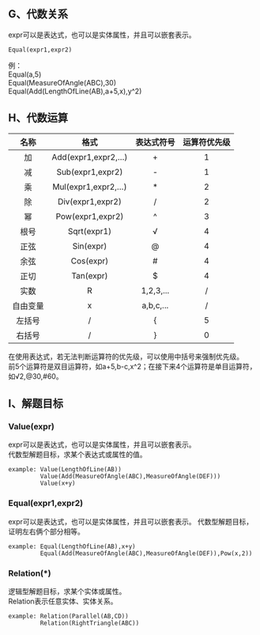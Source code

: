 ## G、代数关系
expr可以是表达式，也可以是实体属性，并且可以嵌套表示。  

    Equal(expr1,expr2)

例：  
Equal(a,5)  
Equal(MeasureOfAngle(ABC),30)  
Equal(Add(LengthOfLine(AB),a+5,x),y^2)  

## H、代数运算
|名称|格式|表达式符号|运算符优先级|
|:--:|:--:|:--:|:--:|
|加|Add(expr1,expr2,…)|+| 1 |
|减|Sub(expr1,expr2)|-| 1 |
|乘|Mul(expr1,expr2,…)|*| 2 |
|除|Div(expr1,expr2)|/| 2 |
|幂|Pow(expr1,expr2)|^| 3 |
|根号|Sqrt(expr1)|√| 4 |
|正弦|Sin(expr)|@| 4 |
|余弦|Cos(expr)|#| 4 |
|正切|Tan(expr)|$| 4 |
|实数|R|1,2,3,...| / |
|自由变量|x|a,b,c,...| / |
|左括号| / |{| 5 |
|右括号| / |}| 0 |  

在使用表达式，若无法判断运算符的优先级，可以使用中括号来强制优先级。  
前5个运算符是双目运算符，如a+5,b-c,x^2；在接下来4个运算符是单目运算符，如√2,@30,#60。

## I、解题目标
### Value(expr)
expr可以是表达式，也可以是实体属性，并且可以嵌套表示。  
代数型解题目标，求某个表达式或属性的值。  

    example: Value(LengthOfLine(AB))
             Value(Add(MeasureOfAngle(ABC),MeasureOfAngle(DEF)))
             Value(x+y)

### Equal(expr1,expr2)
expr可以是表达式，也可以是实体属性，并且可以嵌套表示。 
代数型解题目标，证明左右俩个部分相等。   

    example: Equal(LengthOfLine(AB),x+y)
             Equal(Add(MeasureOfAngle(ABC),MeasureOfAngle(DEF)),Pow(x,2))

### Relation(*)
逻辑型解题目标，求某个实体或属性。  
Relation表示任意实体、实体关系。  

    example: Relation(Parallel(AB,CD))
             Relation(RightTriangle(ABC))    

